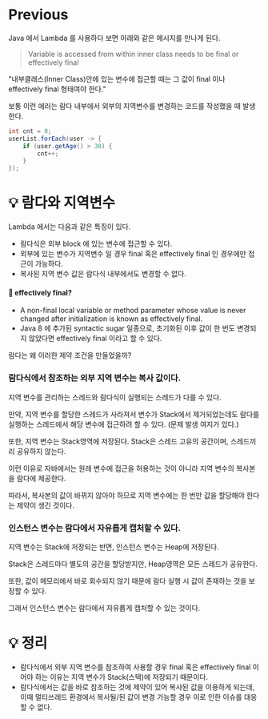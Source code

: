 # Previous

Java 에서 Lambda 를 사용하다 보면 아래와 같은 메시지를 만나게 된다.

> Variable is accessed from within inner class needs to be final or effectively final

"내부클래스(Inner Class)안에 있는 변수에 접근할 때는 그 값이 final 이나 effectively final 형태여야 한다."

보통 이런 에러는 람다 내부에서 외부의 지역변수를 변경하는 코드를 작성했을 때 발생한다.

```java
int cnt = 0;
userList.forEach(user -> {
    if (user.getAge() > 30) {
        cnt++;
    }
});
```

# 💡 람다와 지역변수

Lambda 에서는 다음과 같은 특징이 있다.

- 람다식은 외부 block 에 있는 변수에 접근할 수 있다.
- 외부에 있는 변수가 지역변수 일 경우 final 혹은 effectively final 인 경우에만 접근이 가능하다.
- 복사된 지역 변수 값은 람다식 내부에서도 변경할 수 없다.

#### 📌 effectively final?

- A non-final local variable or method parameter whose value is never changed after initialization is known as effectively final.
- Java 8 에 추가된 syntactic sugar 일종으로, 초기화된 이후 값이 한 번도 변경되지 않았다면 effectively final 이라고 할 수 있다.

람다는 왜 이러한 제약 조건을 만들었을까?

### 람다식에서 참조하는 외부 지역 변수는 복사 값이다.

지역 변수를 관리하는 스레드와 람다식이 실행되는 스레드가 다를 수 있다.

만약, 지역 변수를 할당한 스레드가 사라져서 변수가 Stack에서 제거되었는데도 람다를 실행하는 스레드에서 해당 변수에 접근하려 할 수 있다. (문제 발생 여지가 있다.)

또한, 지역 변수는 Stack영역에 저장된다. Stack은 스레드 고유의 공간이며, 스레드끼리 공유하지 않는다.

이런 이유로 자바에서는 원래 변수에 접근을 허용하는 것이 아니라 지역 변수의 복사본을 람다에 제공한다.

따라서, 복사본의 값이 바뀌지 않아야 하므로 지역 변수에는 한 번만 값을 할당해야 한다는 제약이 생긴 것이다.

### 인스턴스 변수는 람다에서 자유롭게 캡처할 수 있다.

지역 변수는 Stack에 저장되는 반면, 인스턴스 변수는 Heap에 저장된다.

Stack은 스레드마다 별도의 공간을 할당받지만, Heap영역은 모든 스레드가 공유한다.

또한, 값이 메모리에서 바로 회수되지 않기 때문에 람다 실행 시 값이 존재하는 것을 보장할 수 있다.

그래서 인스턴스 변수는 람다에서 자유롭게 캡처할 수 있는 것이다.

# 💡 정리

- 람다식에서 외부 지역 변수를 참조하여 사용할 경우 final 혹은 effectively final 이어야 하는 이유는 지역 변수가 Stack(스택)에 저장되기 때문이다.
- 람다식에서는 값을 바로 참조하는 것에 제약이 있어 복사된 값을 이용하게 되는데, 이때 멀티쓰레드 환경에서 복사될/된 값이 변경 가능할 경우 이로 인한 이슈를 대응할 수 없다.
